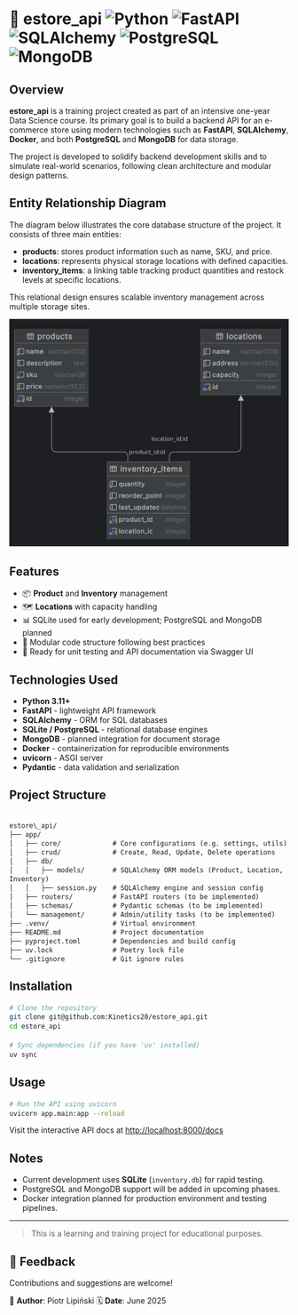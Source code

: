 
# 🛒 estore_api ![Python](https://img.shields.io/badge/python-3.11+-blue) ![FastAPI](https://img.shields.io/badge/FastAPI-0.110+-green) ![SQLAlchemy](https://img.shields.io/badge/SQLAlchemy-2.x-orange) ![PostgreSQL](https://img.shields.io/badge/PostgreSQL-15+-blueviolet) ![MongoDB](https://img.shields.io/badge/MongoDB-6.x-brightgreen)

## Overview

**estore_api** is a training project created as part of an intensive one-year Data Science course. Its primary goal is to build a backend API for an e-commerce store using modern technologies such as **FastAPI**, **SQLAlchemy**, **Docker**, and both **PostgreSQL** and **MongoDB** for data storage.

The project is developed to solidify backend development skills and to simulate real-world scenarios, following clean architecture and modular design patterns.

## Entity Relationship Diagram

The diagram below illustrates the core database structure of the project. It consists of three main entities:

- **products**: stores product information such as name, SKU, and price.
- **locations**: represents physical storage locations with defined capacities.
- **inventory_items**: a linking table tracking product quantities and restock levels at specific locations.

This relational design ensures scalable inventory management across multiple storage sites.

![estore_db_ER_diagram.jpg](assets/img/estore_db_ER_diagram.jpg)


## Features

- 📦 **Product** and **Inventory** management
- 🗺️ **Locations** with capacity handling
- 📊 SQLite used for early development; PostgreSQL and MongoDB planned
- 🔌 Modular code structure following best practices
- 🧪 Ready for unit testing and API documentation via Swagger UI

## Technologies Used

- **Python 3.11+**
- **FastAPI** - lightweight API framework
- **SQLAlchemy** - ORM for SQL databases
- **SQLite / PostgreSQL** - relational database engines
- **MongoDB** - planned integration for document storage
- **Docker** - containerization for reproducible environments
- **uvicorn** - ASGI server
- **Pydantic** - data validation and serialization

## Project Structure

```

estore\_api/
├── app/
│   ├── core/             # Core configurations (e.g. settings, utils)
│   ├── crud/             # Create, Read, Update, Delete operations
│   ├── db/
│   │   ├── models/       # SQLAlchemy ORM models (Product, Location, Inventory)
│   │   ├── session.py    # SQLAlchemy engine and session config
│   ├── routers/          # FastAPI routers (to be implemented)
│   ├── schemas/          # Pydantic schemas (to be implemented)
│   └── management/       # Admin/utility tasks (to be implemented)
├── .venv/                # Virtual environment
├── README.md             # Project documentation
├── pyproject.toml        # Dependencies and build config
├── uv.lock               # Poetry lock file
└── .gitignore            # Git ignore rules

````

## Installation

```bash
# Clone the repository
git clone git@github.com:Kinetics20/estore_api.git
cd estore_api

# Sync dependencies (if you have 'uv' installed)
uv sync
````

## Usage

```bash
# Run the API using uvicorn
uvicorn app.main:app --reload
```

Visit the interactive API docs at [http://localhost:8000/docs](http://localhost:8000/docs)

## Notes

* Current development uses **SQLite** (`inventory.db`) for rapid testing.
* PostgreSQL and MongoDB support will be added in upcoming phases.
* Docker integration planned for production environment and testing pipelines.

---

> This is a learning and training project for educational purposes.

## 💬 Feedback

Contributions and suggestions are welcome!

👤 **Author**: Piotr Lipiński
🗓 **Date**: June 2025
